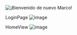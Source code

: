 ![¡Bienvenido de nuevo Marco!](https://github.com/marcoalonso/Biometria/assets/49013250/6184eecf-2c0f-4b30-bdf2-7ddb24a82a06)


LoginPage
![image](https://github.com/marcoalonso/Biometria/assets/49013250/39ac1df1-c02d-4517-a78a-1ab81154e6a5)


HomeView
![image](https://github.com/marcoalonso/Biometria/assets/49013250/2664c365-c755-46c9-9d37-4ddcfb2fbcca)


